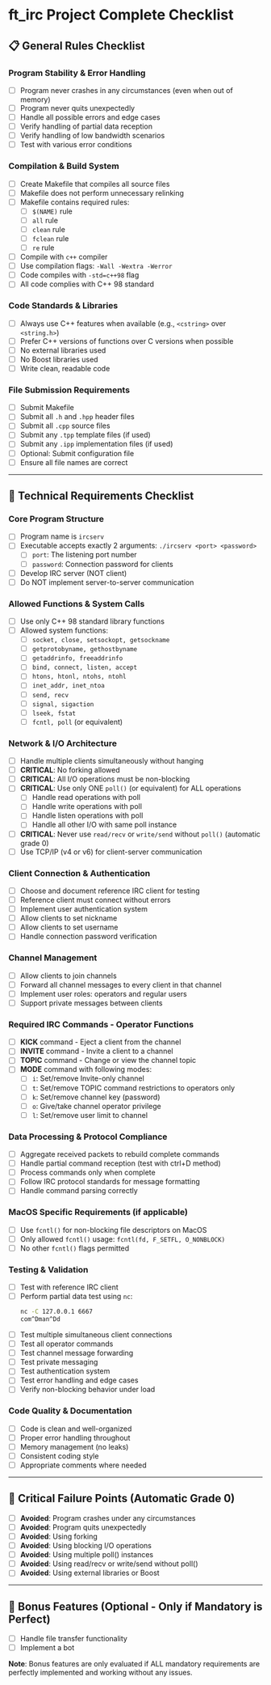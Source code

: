 # ft_irc Project Complete Checklist

## 📋 General Rules Checklist

### Program Stability & Error Handling
- [ ] Program never crashes in any circumstances (even when out of memory)
- [ ] Program never quits unexpectedly
- [ ] Handle all possible errors and edge cases
- [ ] Verify handling of partial data reception
- [ ] Verify handling of low bandwidth scenarios
- [ ] Test with various error conditions

### Compilation & Build System
- [ ] Create Makefile that compiles all source files
- [ ] Makefile does not perform unnecessary relinking
- [ ] Makefile contains required rules:
  - [ ] `$(NAME)` rule
  - [ ] `all` rule  
  - [ ] `clean` rule
  - [ ] `fclean` rule
  - [ ] `re` rule
- [ ] Compile with `c++` compiler
- [ ] Use compilation flags: `-Wall -Wextra -Werror`
- [ ] Code compiles with `-std=c++98` flag
- [ ] All code complies with C++ 98 standard

### Code Standards & Libraries
- [ ] Always use C++ features when available (e.g., `<cstring>` over `<string.h>`)
- [ ] Prefer C++ versions of functions over C versions when possible
- [ ] No external libraries used
- [ ] No Boost libraries used
- [ ] Write clean, readable code

### File Submission Requirements
- [ ] Submit Makefile
- [ ] Submit all `.h` and `.hpp` header files
- [ ] Submit all `.cpp` source files
- [ ] Submit any `.tpp` template files (if used)
- [ ] Submit any `.ipp` implementation files (if used)
- [ ] Optional: Submit configuration file
- [ ] Ensure all file names are correct

---

## 🎯 Technical Requirements Checklist

### Core Program Structure
- [ ] Program name is `ircserv`
- [ ] Executable accepts exactly 2 arguments: `./ircserv <port> <password>`
  - [ ] `port`: The listening port number
  - [ ] `password`: Connection password for clients
- [ ] Develop IRC server (NOT client)
- [ ] Do NOT implement server-to-server communication

### Allowed Functions & System Calls
- [ ] Use only C++ 98 standard library functions
- [ ] Allowed system functions:
  - [ ] `socket, close, setsockopt, getsockname`
  - [ ] `getprotobyname, gethostbyname`
  - [ ] `getaddrinfo, freeaddrinfo`
  - [ ] `bind, connect, listen, accept`
  - [ ] `htons, htonl, ntohs, ntohl`
  - [ ] `inet_addr, inet_ntoa`
  - [ ] `send, recv`
  - [ ] `signal, sigaction`
  - [ ] `lseek, fstat`
  - [ ] `fcntl, poll` (or equivalent)

### Network & I/O Architecture
- [ ] Handle multiple clients simultaneously without hanging
- [ ] **CRITICAL**: No forking allowed
- [ ] **CRITICAL**: All I/O operations must be non-blocking
- [ ] **CRITICAL**: Use only ONE `poll()` (or equivalent) for ALL operations
  - [ ] Handle read operations with poll
  - [ ] Handle write operations with poll  
  - [ ] Handle listen operations with poll
  - [ ] Handle all other I/O with same poll instance
- [ ] **CRITICAL**: Never use `read/recv` or `write/send` without `poll()` (automatic grade 0)
- [ ] Use TCP/IP (v4 or v6) for client-server communication

### Client Connection & Authentication
- [ ] Choose and document reference IRC client for testing
- [ ] Reference client must connect without errors
- [ ] Implement user authentication system
- [ ] Allow clients to set nickname
- [ ] Allow clients to set username
- [ ] Handle connection password verification

### Channel Management
- [ ] Allow clients to join channels
- [ ] Forward all channel messages to every client in that channel
- [ ] Implement user roles: operators and regular users
- [ ] Support private messages between clients

### Required IRC Commands - Operator Functions
- [ ] **KICK** command - Eject a client from the channel
- [ ] **INVITE** command - Invite a client to a channel  
- [ ] **TOPIC** command - Change or view the channel topic
- [ ] **MODE** command with following modes:
  - [ ] `i`: Set/remove Invite-only channel
  - [ ] `t`: Set/remove TOPIC command restrictions to operators only
  - [ ] `k`: Set/remove channel key (password)
  - [ ] `o`: Give/take channel operator privilege
  - [ ] `l`: Set/remove user limit to channel

### Data Processing & Protocol Compliance
- [ ] Aggregate received packets to rebuild complete commands
- [ ] Handle partial command reception (test with ctrl+D method)
- [ ] Process commands only when complete
- [ ] Follow IRC protocol standards for message formatting
- [ ] Handle command parsing correctly

### MacOS Specific Requirements (if applicable)
- [ ] Use `fcntl()` for non-blocking file descriptors on MacOS
- [ ] Only allowed `fcntl()` usage: `fcntl(fd, F_SETFL, O_NONBLOCK)`
- [ ] No other `fcntl()` flags permitted

### Testing & Validation
- [ ] Test with reference IRC client
- [ ] Perform partial data test using `nc`:
  ```bash
  nc -C 127.0.0.1 6667
  com^Dman^Dd
  ```
- [ ] Test multiple simultaneous client connections
- [ ] Test all operator commands
- [ ] Test channel message forwarding
- [ ] Test private messaging
- [ ] Test authentication system
- [ ] Test error handling and edge cases
- [ ] Verify non-blocking behavior under load

### Code Quality & Documentation
- [ ] Code is clean and well-organized
- [ ] Proper error handling throughout
- [ ] Memory management (no leaks)
- [ ] Consistent coding style
- [ ] Appropriate comments where needed

---

## 🚨 Critical Failure Points (Automatic Grade 0)
- [ ] **Avoided**: Program crashes under any circumstances
- [ ] **Avoided**: Program quits unexpectedly  
- [ ] **Avoided**: Using forking
- [ ] **Avoided**: Using blocking I/O operations
- [ ] **Avoided**: Using multiple poll() instances
- [ ] **Avoided**: Using read/recv or write/send without poll()
- [ ] **Avoided**: Using external libraries or Boost

---

## 📝 Bonus Features (Optional - Only if Mandatory is Perfect)
- [ ] Handle file transfer functionality
- [ ] Implement a bot

**Note**: Bonus features are only evaluated if ALL mandatory requirements are perfectly implemented and working without any issues.